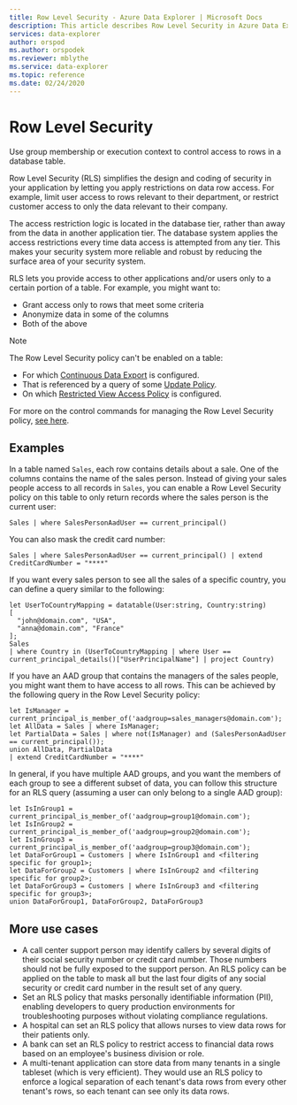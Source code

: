 ```yaml
---
title: Row Level Security - Azure Data Explorer | Microsoft Docs
description: This article describes Row Level Security in Azure Data Explorer.
services: data-explorer
author: orspod
ms.author: orspodek
ms.reviewer: mblythe
ms.service: data-explorer
ms.topic: reference
ms.date: 02/24/2020
---
```

# Row Level Security

Use group membership or execution context to control access to rows in a database table.

Row Level Security (RLS) simplifies the design and coding of security in your application by letting you apply
restrictions on data row access. For example, limit user access to rows relevant to their department, or restrict customer
access to only the data relevant to their company.

The access restriction logic is located in the database tier, rather than away from the data
in another application tier. The database system applies the access restrictions every time
data access is attempted from any tier. This makes your security system more reliable
and robust by reducing the surface area of your security system.

RLS lets you provide access to other applications and/or users only to a certain
portion of a table. For example, you might want to:

* Grant access only to rows that meet some criteria
* Anonymize data in some of the columns
* Both of the above

> [!NOTE]
> The Row Level Security policy can't be enabled on a table:
> * For which [Continuous Data Export](../management/data-export/continuous-data-export.md) is configured.
> * That is referenced by a query of some [Update Policy](./updatepolicy.md).
> * On which [Restricted View Access Policy](./restrictedviewaccesspolicy.md) is configured.

For more on the control commands for managing the Row Level Security policy, [see here](../management/row-level-security-policy.md).

## Examples

In a table named `Sales`, each row contains details about a sale. One of the
columns contains the name of the sales person.
Instead of giving your sales people access to all records in `Sales`, you can enable
a Row Level Security policy on this table to only return records where the sales person is the current user:

```
Sales | where SalesPersonAadUser == current_principal()
```

You can also mask the credit card number:

```
Sales | where SalesPersonAadUser == current_principal() | extend CreditCardNumber = "****"
```

If you want every sales person to see all the sales of a specific country, you can define
a query similar to the following:

```
let UserToCountryMapping = datatable(User:string, Country:string)
[
  "john@domain.com", "USA",
  "anna@domain.com", "France"
];
Sales
| where Country in (UserToCountryMapping | where User == current_principal_details()["UserPrincipalName"] | project Country)
```

If you have an AAD group that contains the managers of the sales people, you might want them
to have access to all rows. This can be achieved by the following
query in the Row Level Security policy:

```
let IsManager = current_principal_is_member_of('aadgroup=sales_managers@domain.com');
let AllData = Sales | where IsManager;
let PartialData = Sales | where not(IsManager) and (SalesPersonAadUser == current_principal());
union AllData, PartialData
| extend CreditCardNumber = "****"
```

In general, if you have multiple AAD groups, and you want the members of each group to see a
different subset of data, you can follow this structure for an RLS query (assuming a user can
only belong to a single AAD group):

```
let IsInGroup1 = current_principal_is_member_of('aadgroup=group1@domain.com');
let IsInGroup2 = current_principal_is_member_of('aadgroup=group2@domain.com');
let IsInGroup3 = current_principal_is_member_of('aadgroup=group3@domain.com');
let DataForGroup1 = Customers | where IsInGroup1 and <filtering specific for group1>;
let DataForGroup2 = Customers | where IsInGroup2 and <filtering specific for group2>;
let DataForGroup3 = Customers | where IsInGroup3 and <filtering specific for group3>;
union DataForGroup1, DataForGroup2, DataForGroup3
```

## More use cases

* A call center support person may identify callers by several digits of their social security number
or credit card number. Those numbers should not be fully exposed to
the support person. An RLS policy can be applied on the table to mask all but the last four digits
of any social security or credit card number in the result set of any query.
* Set an RLS policy that masks personally identifiable information (PII), enabling developers to 
query production environments for troubleshooting purposes without violating compliance regulations.
* A hospital can set an RLS policy that allows nurses to view data rows for their patients only.
* A bank can set an RLS policy to restrict access to financial data rows based on an employee's business
division or role.
* A multi-tenant application can store data from many tenants in a single tableset (which is very efficient). They would use an RLS policy to enforce a logical separation of each tenant's data rows from every other tenant's rows, so each tenant can see only its data rows.